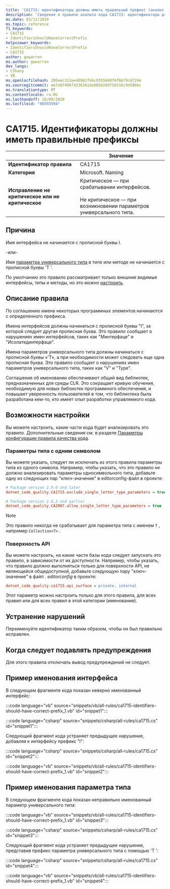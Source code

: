 ```yaml
---
title: 'CA1715: идентификаторы должны иметь правильный префикс (анализ кода)'
description: 'Сведения о правиле анализа кода CA1715: идентификаторы должны иметь правильный префикс'
ms.date: 03/11/2019
ms.topic: reference
f1_keywords:
- CA1715
- IdentifiersShouldHaveCorrectPrefix
helpviewer_keywords:
- IdentifiersShouldHaveCorrectPrefix
- CA1715
author: gewarren
ms.author: gewarren
dev_langs:
- CSharp
- VB
ms.openlocfilehash: 295eec312ee48962fd4c935568df6f6679c6724e
ms.sourcegitcommit: eb7e87496f42361b1da98562dd75b516c9d58bbc
ms.translationtype: MT
ms.contentlocale: ru-RU
ms.lasthandoff: 10/09/2020
ms.locfileid: "96593594"
---
```

# <a name="ca1715-identifiers-should-have-correct-prefix"></a>CA1715. Идентификаторы должны иметь правильные префиксы

| | Значение |
|-|-|
| **Идентификатор правила** |CA1715|
| **Категория** |Microsoft. Naming|
| **Исправление не критическое или не критическое** |Критическое — при срабатывании интерфейсов.<br/><br/>Не критическое — при возникновении параметров универсального типа.|

## <a name="cause"></a>Причина

Имя интерфейса не начинается с прописной буквы I.

-или-

Имя [параметра универсального типа](../../../csharp/programming-guide/generics/generic-type-parameters.md) в типе или методе не начинается с прописной буквы 'T '.

По умолчанию это правило рассматривает только внешние видимые интерфейсы, типы и методы, но это можно [настроить](#configurability).

## <a name="rule-description"></a>Описание правила

По соглашению имена некоторых программных элементов начинаются с определенного префикса.

Имена интерфейсов должны начинаться с прописной буквы "I", за которой следует другая прописная буква. Это правило сообщает о нарушениях имен интерфейсов, таких как "Минтерфаце" и "Исолатединтерфаце".

Имена параметров универсального типа должны начинаться с прописной буквы «'T», а при необходимости может следовать еще одна прописная буква. Это правило сообщает о нарушениях имен параметров универсального типа, таких как "V" и "Type".

Соглашения об именовании обеспечивают общий вид библиотек, предназначенных для среды CLR. Это сокращает кривую обучения, необходимую для новых библиотек программного обеспечения, и повышает уверенность пользователей в том, что библиотека была разработана кем-то, кто имеет опыт разработки управляемого кода.

## <a name="configurability"></a>Возможности настройки

Вы можете настроить, какие части кода будет анализировать это правило. Дополнительные сведения см. в разделе [Параметры конфигурации правила качества кода](../code-quality-rule-options.md).

### <a name="single-character-type-parameters"></a>Параметры типа с одним символом

Вы можете указать, следует ли исключать из этого правила параметры типа из одного символа. Например, чтобы указать, что это правило *не должно* анализировать параметры односимвольного типа, добавьте одну из следующих пар "ключ-значение" в editorconfig-файл в проекте:

```ini
# Package version 2.9.0 and later
dotnet_code_quality.CA1715.exclude_single_letter_type_parameters = true

# Package version 2.6.3 and earlier
dotnet_code_quality.CA2007.allow_single_letter_type_parameters = true
```

> [!NOTE]
> Это правило никогда не срабатывает для параметра типа с именем `T` , например `Collection<T>` .

### <a name="api-surface"></a>Поверхность API

Вы можете настроить, на какие части базы кода следует запускать это правило, в зависимости от их доступности. Например, чтобы указать, что правило должно выполняться только для поверхности API, не являющейся общедоступной, добавьте следующую пару "ключ-значение" в файл *. editorconfig* в проекте:

```ini
dotnet_code_quality.ca1715.api_surface = private, internal
```

Этот параметр можно настроить только для этого правила, для всех правил или для всех правил в этой категории (именование).

## <a name="how-to-fix-violations"></a>Устранение нарушений

Переименуйте идентификатор таким образом, чтобы он был правильно исправлен.

## <a name="when-to-suppress-warnings"></a>Когда следует подавлять предупреждения

Для этого правила отключать вывод предупреждений не следует.

## <a name="interface-naming-example"></a>Пример именования интерфейса

В следующем фрагменте кода показан неверно именованный интерфейс:

:::code language="vb" source="snippets/vb/all-rules/ca1715-identifiers-should-have-correct-prefix_1.vb" id="snippet1":::

:::code language="csharp" source="snippets/csharp/all-rules/ca1715.cs" id="snippet1":::

Следующий фрагмент кода устраняет предыдущее нарушение, добавляя к интерфейсу префикс "I":

:::code language="csharp" source="snippets/csharp/all-rules/ca1715.cs" id="snippet2":::

:::code language="vb" source="snippets/vb/all-rules/ca1715-identifiers-should-have-correct-prefix_1.vb" id="snippet2":::

## <a name="type-parameter-naming-example"></a>Пример именования параметра типа

В следующем фрагменте кода показан неправильно именованный параметр универсального типа:

:::code language="vb" source="snippets/vb/all-rules/ca1715-identifiers-should-have-correct-prefix_1.vb" id="snippet3":::

:::code language="csharp" source="snippets/csharp/all-rules/ca1715.cs" id="snippet3":::

Следующий фрагмент кода устраняет предыдущее нарушение, представив префикс параметра универсального типа с помощью 'T ':

:::code language="csharp" source="snippets/csharp/all-rules/ca1715.cs" id="snippet4":::

:::code language="vb" source="snippets/vb/all-rules/ca1715-identifiers-should-have-correct-prefix_1.vb" id="snippet4":::
